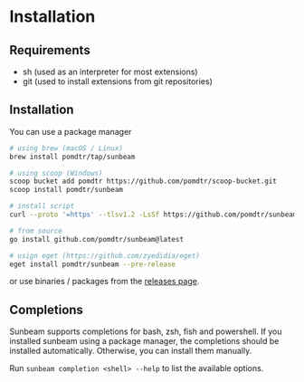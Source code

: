 # Installation

## Requirements

- sh (used as an interpreter for most extensions)
- git (used to install extensions from git repositories)

## Installation

You can use a package manager

```bash
# using brew (macOS / Linux)
brew install pomdtr/tap/sunbeam

# using scoop (Windows)
scoop bucket add pomdtr https://github.com/pomdtr/scoop-bucket.git
scoop install pomdtr/sunbeam

# install script
curl --proto '=https' --tlsv1.2 -LsSf https://github.com/pomdtr/sunbeam/releases/latest/download/install.sh | sh

# from source
go install github.com/pomdtr/sunbeam@latest

# usign eget (https://github.com/zyedidia/eget)
eget install pomdtr/sunbeam --pre-release
```

or use binaries / packages from the [releases page](https://github.com/pomdtr/sunbeam/releases/latest).

## Completions

Sunbeam supports completions for bash, zsh, fish and powershell. If you installed sunbeam using a package manager, the completions should be installed automatically. Otherwise, you can install them manually.

Run `sunbeam completion <shell> --help` to list the available options.
